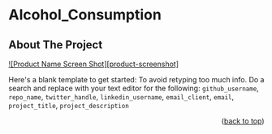 # Alcohol_Consumption

<!-- ABOUT THE PROJECT -->
## About The Project

[![Product Name Screen Shot][product-screenshot]](https://github.com/HerbBorek/Alcohol_Consumption.com)

Here's a blank template to get started: To avoid retyping too much info. Do a search and replace with your text editor for the following: `github_username`, `repo_name`, `twitter_handle`, `linkedin_username`, `email_client`, `email`, `project_title`, `project_description`

<p align="right">(<a href="#readme-top">back to top</a>)</p>
